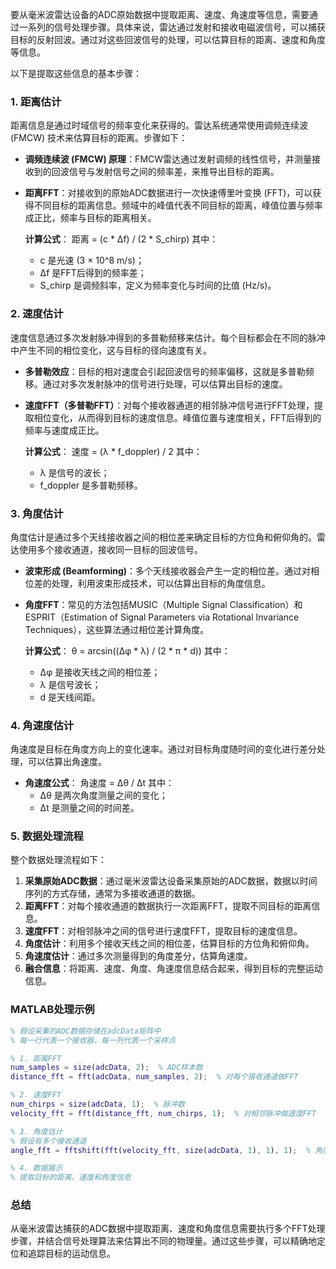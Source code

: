 要从毫米波雷达设备的ADC原始数据中提取距离、速度、角速度等信息，需要通过一系列的信号处理步骤。具体来说，雷达通过发射和接收电磁波信号，可以捕获目标的反射回波。通过对这些回波信号的处理，可以估算目标的距离、速度和角度等信息。

以下是提取这些信息的基本步骤：

### 1. **距离估计**
距离信息是通过时域信号的频率变化来获得的。雷达系统通常使用调频连续波 (FMCW) 技术来估算目标的距离。步骤如下：

- **调频连续波 (FMCW) 原理**：FMCW雷达通过发射调频的线性信号，并测量接收到的回波信号与发射信号之间的频率差，来推导出目标的距离。
- **距离FFT**：对接收到的原始ADC数据进行一次快速傅里叶变换 (FFT)，可以获得不同目标的距离信息。频域中的峰值代表不同目标的距离，峰值位置与频率成正比，频率与目标的距离相关。

  **计算公式**：
  距离 = (c * Δf) / (2 * S_chirp)
  其中：
  - c 是光速 (3 × 10^8 m/s)；
  - Δf 是FFT后得到的频率差；
  - S_chirp 是调频斜率，定义为频率变化与时间的比值 (Hz/s)。

### 2. **速度估计**
速度信息通过多次发射脉冲得到的多普勒频移来估计。每个目标都会在不同的脉冲中产生不同的相位变化，这与目标的径向速度有关。

- **多普勒效应**：目标的相对速度会引起回波信号的频率偏移，这就是多普勒频移。通过对多次发射脉冲的信号进行处理，可以估算出目标的速度。
- **速度FFT（多普勒FFT）**：对每个接收器通道的相邻脉冲信号进行FFT处理，提取相位变化，从而得到目标的速度信息。峰值位置与速度相关，FFT后得到的频率与速度成正比。

  **计算公式**：
  速度 = (λ * f_doppler) / 2
  其中：
  - λ 是信号的波长；
  - f_doppler 是多普勒频移。

### 3. **角度估计**
角度估计是通过多个天线接收器之间的相位差来确定目标的方位角和俯仰角的。雷达使用多个接收通道，接收同一目标的回波信号。

- **波束形成 (Beamforming)**：多个天线接收器会产生一定的相位差。通过对相位差的处理，利用波束形成技术，可以估算出目标的角度信息。
- **角度FFT**：常见的方法包括MUSIC（Multiple Signal Classification）和ESPRIT（Estimation of Signal Parameters via Rotational Invariance Techniques），这些算法通过相位差计算角度。

  **计算公式**：
  θ = arcsin((Δφ * λ) / (2 * π * d))
  其中：
  - Δφ 是接收天线之间的相位差；
  - λ 是信号波长；
  - d 是天线间距。

### 4. **角速度估计**
角速度是目标在角度方向上的变化速率。通过对目标角度随时间的变化进行差分处理，可以估算出角速度。

- **角速度公式**：
  角速度 = Δθ / Δt
  其中：
  - Δθ 是两次角度测量之间的变化；
  - Δt 是测量之间的时间差。

### 5. **数据处理流程**
整个数据处理流程如下：
1. **采集原始ADC数据**：通过毫米波雷达设备采集原始的ADC数据，数据以时间序列的方式存储，通常为多接收通道的数据。
2. **距离FFT**：对每个接收通道的数据执行一次距离FFT，提取不同目标的距离信息。
3. **速度FFT**：对相邻脉冲之间的信号进行速度FFT，提取目标的速度信息。
4. **角度估计**：利用多个接收天线之间的相位差，估算目标的方位角和俯仰角。
5. **角速度估计**：通过多次测量得到的角度差分，估算角速度。
6. **融合信息**：将距离、速度、角度、角速度信息结合起来，得到目标的完整运动信息。

### MATLAB处理示例

```matlab
% 假设采集的ADC数据存储在adcData矩阵中
% 每一行代表一个接收器，每一列代表一个采样点

% 1. 距离FFT
num_samples = size(adcData, 2);  % ADC样本数
distance_fft = fft(adcData, num_samples, 2);  % 对每个接收通道做FFT

% 2. 速度FFT
num_chirps = size(adcData, 1);  % 脉冲数
velocity_fft = fft(distance_fft, num_chirps, 1);  % 对相邻脉冲做速度FFT

% 3. 角度估计
% 假设有多个接收通道
angle_fft = fftshift(fft(velocity_fft, size(adcData, 1), 1), 1);  % 角度FFT

% 4. 数据展示
% 提取目标的距离、速度和角度信息
```

### 总结
从毫米波雷达捕获的ADC数据中提取距离、速度和角度信息需要执行多个FFT处理步骤，并结合信号处理算法来估算出不同的物理量。通过这些步骤，可以精确地定位和追踪目标的运动信息。
